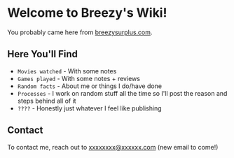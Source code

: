 # Welcome to Breezy's Wiki!

You probably came here from [breezysurplus.com](https://www.breezysurplus.com).

## Here You'll Find

* `Movies watched` - With some notes
* `Games played` - With some notes + reviews
* `Random facts` - About me or things I do/have done
* `Processes` - I work on random stuff all the time so I'll post the reason and steps behind all of it
* `????` - Honestly just whatever I feel like publishing

## Contact

To contact me, reach out to xxxxxxxx@xxxxxx.com (new email to come!)
